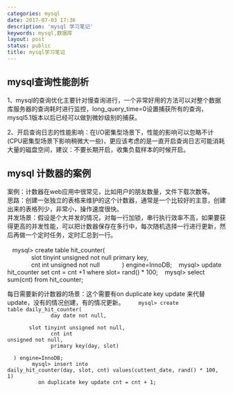 ```yaml
---
categories: mysql
date: 2017-07-03 17:36
description: 'mysql 学习笔记'
keywords: mysql,数据库
layout: post
status: public
title: mysql学习笔记
---
```


## 

## mysql查询性能剖析  
1、mysql的查询优化主要针对慢查询进行，一个非常好用的方法可以对整个数据库服务器的查询耗时进行监控，long_query_time=0设置捕获所有的查询，mysql5.1版本以后已经可以做到微妙级别的捕获。<br/>

2、开启查询日志的性能影响：在I/O密集型场景下，性能的影响可以忽略不计(CPU密集型场景下影响稍微大一些)，更应该考虑的是一直开启查询日志可能消耗大量的磁盘空间，建议：不要长期开启，收集负载样本的时候开启。<br/>


## mysql 计数器的案例  
案例：计数器在web应用中很常见，比如用户的朋友数量，文件下载次数等。<br/>
思路：创建一张独立的表格来维护的这个计数器，通常是一个比较好的主意，创建出来的表格列少，非常小，操作速度很快。<br/>
并发场景：假设是个大并发的情况，对每一行加锁，串行执行效率不高，如果要获得更高的并发性能，可以把计数器保存在多行中，每次随机选择一行进行更新，然后再做一个定时任务，定时汇总到一行。<br/>
    
    mysql> create table hit_counter(  
               slot tinyint unsigned not null primary key,  
               cnt int unsigned not null  
           ) engine=InnoDB; 
    mysql> update hit_counter set cnt = cnt +1 where slot= rand() * 100;
    mysql> select sum(cnt) from hit_counter;

每日需要新的计数器的场景：这个需要有on duplicate key update 来代替update，没有的情况创建，有的情况更新。
<code>
    mysql> create table daily_hit_counter(<br/>
              day date not null,<br/>
              slot tinyint unsigned not null,<br/>
              cnt int unsigned not null,<br/>
              primary key(day, slot)<br/>
           ) engine=InnoDB;<br/>
    
    mysql> insert into daily_hit_counter(day, slot, cnt) values(cuttent_date, rand() * 100, 1)
           on duplicate key update cnt = cnt + 1;<br/>
 </code>
   
    
    
    
    
           
